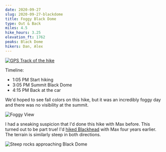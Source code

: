 ```yaml
---
date: 2020-09-27
slug: 2020-09-27-blackdome
title: Foggy Black Dome
type: Out & Back
miles: 4.5
hike_hours: 3.25
elevation_ft: 1762
peaks: Black Dome
hikers: Dan, Alex
---
```


[![GPS Track of the hike]({{site.baseurl}}/assets/2020-09-27-blackdome/track.png)]({{site.baseurl}}/map/?hike=2020-09-27-blackdome)

Timeline:

- 1:05 PM Start hiking
- 3:05 PM Summit Black Dome
- 4:15 PM Back at the car

We'd hoped to see fall colors on this hike, but it was an incredibly foggy day and there was no visibility at the summit.

![Foggy View]({{site.baseurl}}/assets/2020-09-27-blackdome/foggy-view.jpeg)

I had a sneaking suspicion that I'd done this hike with Max before. This turned out to be part true! I'd [hiked Blackhead] with Max four years earlier. The terrain is similarly steep in both directions.

![Steep rocks approaching Black Dome]({{site.baseurl}}/assets/2020-09-27-blackdome/steep-rocks.jpeg)

[hiked Blackhead]: https://www.danvk.org/catskills/2016/08/06/2016-08-06-windham-blackhead.html
